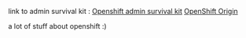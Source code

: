 link to admin survival kit :
[Openshift admin survival kit](https://gist.github.com/geek182/c5a765dbe9b568e7c0a03c92c91b682e)
[OpenShift Origin](https://www.openshift.org/)

a lot of stuff about openshift :) 
